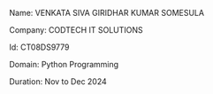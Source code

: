 Name: VENKATA SIVA GIRIDHAR KUMAR SOMESULA

Company: CODTECH IT SOLUTIONS

Id: CT08DS9779

Domain: Python Programming 

Duration: Nov to Dec 2024
